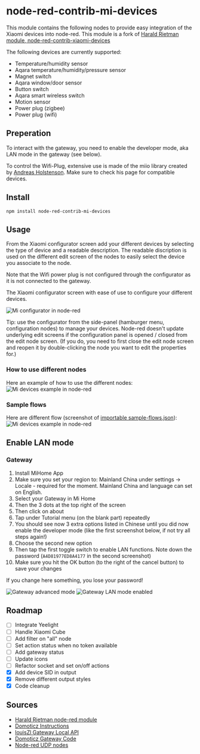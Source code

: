 # node-red-contrib-mi-devices

This module contains the following nodes to provide easy integration of the Xiaomi devices into node-red.
This module is a fork of [Harald Rietman module, node-red-contrib-xiaomi-devices](https://github.com/hrietman/node-red-contrib-xiaomi-devices)

The following devices are currently supported:

* Temperature/humidity sensor
* Aqara temperature/humidity/pressure sensor
* Magnet switch
* Aqara window/door sensor
* Button switch
* Aqara smart wireless switch
* Motion sensor
* Power plug (zigbee)
* Power plug (wifi)

## Preperation

To interact with the gateway, you need to enable the developer mode, aka LAN mode in the gateway (see below).

To control the Wifi-Plug, extensive use is made of the miio library created by [Andreas Holstenson](https://github.com/aholstenson/miio).
Make sure to check his page for compatible devices.

## Install

```
npm install node-red-contrib-mi-devices
```

## Usage

From the Xiaomi configurator screen add your different devices by selecting the type of device and a readable description. The readable discription is used on the different edit screen of the nodes to easily select the device you associate to the node.

Note that the Wifi power plug is not configured through the configurator as it is not connected to the gateway.

The Xiaomi configurator screen with ease of use to configure your different devices.

![Mi configurator in node-red](mi-configurator.png?raw=true "Mi configurator in node-red")

Tip: use the configurator from the side-panel (hamburger menu, configuration nodes) to manage your devices. Node-red doesn't update underlying edit screens if the configuration panel is opened / closed from the edit node screen. (If you do, you need to first close the edit node screen and reopen it by double-clicking the node you want to edit the properties for.)

### How to use different nodes

Here an example of how to use the different nodes:
![Mi devices example in node-red](mi-devices-overview.png?raw=true "Mi devices example in node-red")


### Sample flows

Here are different flow (screenshot of [importable sample-flows.json](sample-flows.json "Different flows using Mi Devices")):
![Mi devices example in node-red](mi-devices-sample.png?raw=true "Mi devices flow sample")

## Enable LAN mode

### Gateway

1. Install MiHome App
2. Make sure you set your region to: Mainland China under settings -> Locale - required for the moment.
Mainland China and language can set on English.
3. Select your Gateway in Mi Home
4. Then the 3 dots at the top right of the screen
5. Then click on about
6. Tap under Tutorial menu (on the blank part) repeatedly
7. You should see now 3 extra options listed in Chinese until you did now enable the developer mode (like the first screenshot below, if not try all steps again!)
8. Choose the second new option
9. Then tap the first toggle switch to enable LAN functions. Note down the password (`A4D81977ED8A4177` in the second screenshot)
10. Make sure you hit the OK button (to the right of the cancel button) to save your changes

If you change here something, you lose your password!

![Gateway advanced mode](xiaomi-gateway-advanced-mode.png?raw=true "Gateway advanced mode")
![Gateway LAN mode enabled](xiaomi-gateway-lan-enabled.png?raw=true "Gateway LAN mode enabled")

## Roadmap

- [ ] Integrate Yeelight
- [ ] Handle Xiaomi Cube
- [ ] Add filter on "all" node
- [ ] Set action status when no token available
- [ ] Add gateway status
- [ ] Update icons
- [ ] Refactor socket and set on/off actions
- [X] Add device SID in output
- [X] Remove different output styles
- [X] Code cleanup

## Sources

* [Harald Rietman node-red module](https://github.com/hrietman/node-red-contrib-xiaomi-devices)
* [Domoticz Instructions](https://www.domoticz.com/wiki/Xiaomi_Gateway_(Aqara))
* [louisZl Gateway Local API](https://github.com/louisZL/lumi-gateway-local-api)
* [Domoticz Gateway Code](https://github.com/domoticz/domoticz/blob/development/hardware/XiaomiGateway.cpp)
* [Node-red UDP nodes](https://github.com/node-red/node-red/blob/master/nodes/core/io/32-udp.js)
